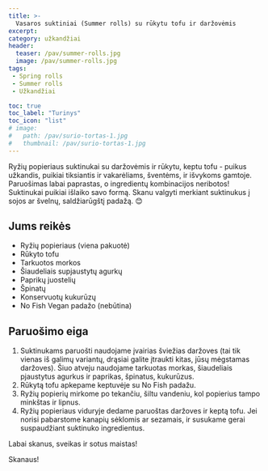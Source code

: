 ```yaml
---
title: >-
  Vasaros suktiniai (Summer rolls) su rūkytu tofu ir daržovėmis
excerpt:
category: užkandžiai
header:
  teaser: /pav/summer-rolls.jpg
  image: /pav/summer-rolls.jpg
tags:
 - Spring rolls
 - Summer rolls
 - Užkandžiai

toc: true
toc_label: "Turinys"
toc_icon: "list"
# image: 
#   path: /pav/surio-tortas-1.jpg
#   thumbnail: /pav/surio-tortas-1.jpg
---
```


Ryžių popieriaus suktinukai su daržovėmis ir rūkytu, keptu tofu - puikus užkandis, puikiai tiksiantis ir vakarėliams, šventėms, ir išvykoms gamtoje. Paruošimas labai paprastas, o ingredientų kombinacijos neribotos! Suktinukai puikiai išlaiko savo formą. Skanu valgyti merkiant suktinukus į sojos ar švelnų, saldžiarūgštį padažą. 😊

## Jums reikės

* Ryžių popieriaus (viena pakuotė)
* Rūkyto tofu
* Tarkuotos morkos
* Šiaudeliais supjaustytų agurkų
* Paprikų juostelių
* Špinatų
* Konservuotų kukurūzų
* No Fish Vegan padažo (nebūtina)

## Paruošimo eiga

1. Suktinukams paruošti naudojame įvairias šviežias daržoves (tai tik vienas iš galimų variantų, drąsiai galite įtraukti kitas, jūsų mėgstamas daržoves). Šiuo atveju naudojame tarkuotas morkas, šiaudeliais pjaustytus agurkus ir paprikas, špinatus, kukurūzus. 
2. Rūkytą tofu apkepame keptuvėje su No Fish padažu. 
3. Ryžių popierių mirkome po tekančiu, šiltu vandeniu, kol popierius tampo minkštas ir lipnus. 
4. Ryžių popieriaus viduryje dedame paruoštas daržoves ir keptą tofu. Jei norisi pabarstome kanapių sėklomis ar sezamais, ir susukame gerai suspaudžiant suktinuko ingredientus. 

Labai skanus, sveikas ir sotus maistas!

Skanaus!


